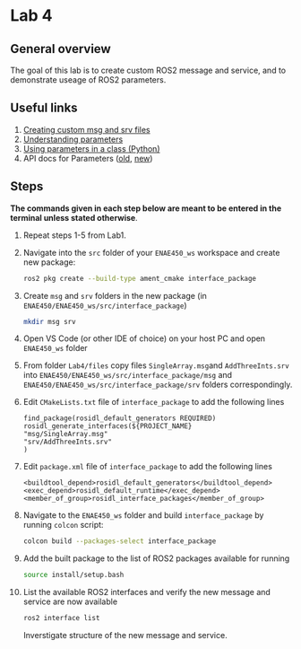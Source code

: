 # Lab 4

## General overview

The goal of this lab is to create custom ROS2 message and service, and to demonstrate useage of ROS2 parameters.

## Useful links

1. [Creating custom msg and srv files](https://docs.ros.org/en/humble/Tutorials/Beginner-Client-Libraries/Custom-ROS2-Interfaces.html)
2. [Understanding parameters](https://docs.ros.org/en/humble/Tutorials/Beginner-CLI-Tools/Understanding-ROS2-Parameters/Understanding-ROS2-Parameters.html)
3. [Using parameters in a class (Python)](https://docs.ros.org/en/humble/Tutorials/Beginner-Client-Libraries/Using-Parameters-In-A-Class-Python.html)
4. API docs for Parameters ([old](https://docs.ros2.org/foxy/api/rclpy/api/parameters.html), [new](https://docs.ros.org/en/iron/p/rclpy/rclpy.parameter.html))

## Steps

**The commands given in each step below are meant to be entered in the terminal unless stated otherwise**.

1. Repeat steps 1-5 from Lab1.

2. Navigate into the `src` folder of your `ENAE450_ws` workspace and create new package:
    ```bash
    ros2 pkg create --build-type ament_cmake interface_package
    ```

3. Create `msg` and `srv` folders in the new package (in `ENAE450/ENAE450_ws/src/interface_package`)
    ```bash
    mkdir msg srv
    ```

3. Open VS Code (or other IDE of choice) on your host PC and open `ENAE450_ws` folder

8. From folder `Lab4/files` copy files `SingleArray.msg`and `AddThreeInts.srv` into `ENAE450/ENAE450_ws/src/interface_package/msg` and `ENAE450/ENAE450_ws/src/interface_package/srv` folders correspondingly.

9. Edit `CMakeLists.txt` file of `interface_package` to add the following lines
    ```
    find_package(rosidl_default_generators REQUIRED)
    rosidl_generate_interfaces(${PROJECT_NAME}
    "msg/SingleArray.msg"
    "srv/AddThreeInts.srv"
    )
    ```

10. Edit `package.xml` file of `interface_package` to add the following lines
    ```
    <buildtool_depend>rosidl_default_generators</buildtool_depend>
    <exec_depend>rosidl_default_runtime</exec_depend>
    <member_of_group>rosidl_interface_packages</member_of_group>
    ```

11. Navigate to the `ENAE450_ws` folder and build `interface_package` by running `colcon` script:
    ```bash
    colcon build --packages-select interface_package
    ```

12. Add the built package to the list of ROS2 packages available for running
    ```bash
    source install/setup.bash
    ```

14. List the available ROS2 interfaces and verify the new message and service are now available
    ```bash
    ros2 interface list
    ```
    Inverstigate structure of the new message and service.
